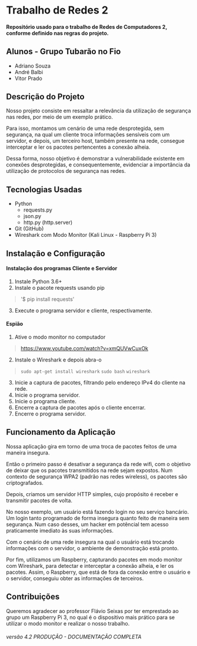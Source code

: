 # Trabalho de Redes 2
#### Repositório usado para o trabalho de Redes de Computadores 2, conforme definido nas regras do projeto.

## Alunos - Grupo Tubarão no Fio
- Adriano Souza
- André Balbi
- Vitor Prado

## Descrição do Projeto

Nosso projeto consiste em ressaltar a relevância da utilização de segurança nas redes, por meio de um exemplo prático. 

Para isso, montamos um cenário de uma rede desprotegida, sem segurança, na qual um cliente troca informações sensíveis com um servidor, e depois, um terceiro host, também presente na rede, consegue interceptar e ler os pacotes pertencentes a conexão alheia. 

Dessa forma, nosso objetivo é demonstrar a vulnerabilidade existente em conexões desprotegidas, e consequentemente, evidenciar a importância da utilização de protocolos de segurança nas redes.

## Tecnologias Usadas

- Python
	- requests.py
	- json.py
	- http.py (http.server)
- Git (GitHub)
- Wireshark com Modo Monitor (Kali Linux - Raspberry Pi 3)

## Instalação e Configuração

#### Instalação dos programas Cliente e Servidor
1. Instale Python 3.6+
2. Instale o pacote requests usando pip
> '$ pip install requests'
3. Execute o programa servidor e cliente, respectivamente.

#### Espião
1. Ative o modo monitor no computador
> https://www.youtube.com/watch?v=xmQUVwCuxOk
2. Instale o Wireshark e depois abra-o
> `sudo apt-get install wireshark`
> `sudo bash` 
> `wireshark`
3. Inicie a captura de pacotes, filtrando pelo endereço IPv4 do cliente na rede.
4. Inicie o programa servidor.
5. Inicie o programa cliente.
6. Encerre a captura de pacotes após o cliente encerrar.
7. Encerre o programa servidor.

## Funcionamento da Aplicação

Nossa aplicação gira em torno de uma troca de pacotes feitos de uma maneira insegura.

Então o primeiro passo é desativar a segurança da rede wifi, com o objetivo de deixar que os pacotes transmitidos na rede sejam expostos. Num contexto de segurança WPA2 (padrão nas redes wireless), os pacotes são criptografados. 

Depois, criamos um servidor HTTP simples, cujo propósito é receber e transmitir pacotes de volta.

No nosso exemplo, um usuário está fazendo login no seu serviço bancário. Um login tanto programado de forma insegura quanto feito de maneira sem segurança. Num caso desses, um hacker em potêncial tem acesso praticamente imediato às suas informações.  

Com o cenário de uma rede insegura na qual o usuário está trocando informações com o servidor, o ambiente de demonstração está pronto.

Por fim, utilizamos um Raspberry, capturando pacotes em modo monitor com Wireshark, para detectar e interceptar a conexão alheia, e ler os pacotes. Assim, o Raspberry, que está de fora da conexão entre o usuário e o servidor, conseguiu obter as informações de terceiros.

## Contribuições 

Queremos agradecer ao professor Flávio Seixas por ter emprestado ao grupo um Raspberry Pi 3, no qual é o dispositivo mais prático para se utilizar o modo monitor e realizar o nosso trabalho.












###### versão 4.2 PRODUÇÃO - DOCUMENTAÇÃO COMPLETA ######
